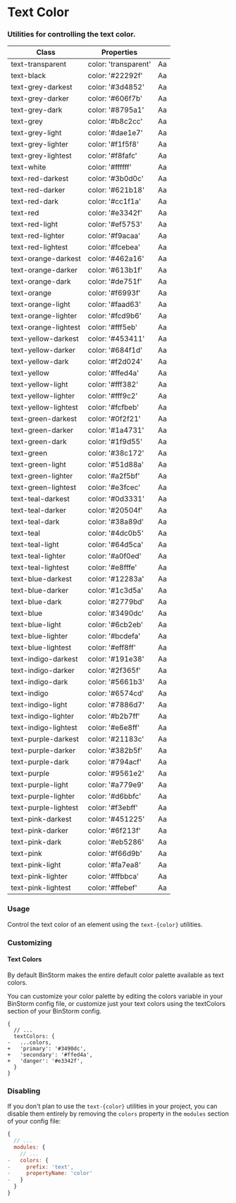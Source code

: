 # Text Color
### Utilities for controlling the text color.

<div class="table-container">

|Class|Properties||
|-|-|-|
|text-transparent| color: 'transparent' | <span class="text-transparent">Aa</span>
|text-black| color: '#22292f' | <span class="text-black">Aa</span>
|text-grey-darkest| color: '#3d4852' | <span class="text-grey-darkest">Aa</span>
|text-grey-darker| color: '#606f7b' | <span class="text-grey-darker">Aa</span>
|text-grey-dark| color: '#8795a1' | <span class="text-grey-dark">Aa</span>
|text-grey| color: '#b8c2cc' | <span class="text-grey">Aa</span>
|text-grey-light| color: '#dae1e7' | <span class="text-grey-light">Aa</span>
|text-grey-lighter| color: '#f1f5f8' | <span class="text-grey-lighter">Aa</span>
|text-grey-lightest| color: '#f8fafc' | <span class="text-grey-lightest">Aa</span>
|text-white| color: '#ffffff' | <span class="text-white">Aa</span>
|text-red-darkest| color: '#3b0d0c' | <span class="text-red-darkest">Aa</span>
|text-red-darker| color: '#621b18' | <span class="text-red-darker">Aa</span>
|text-red-dark| color: '#cc1f1a' | <span class="text-red-dark">Aa</span>
|text-red| color: '#e3342f' | <span class="text-red">Aa</span>
|text-red-light| color: '#ef5753' | <span class="text-red-light">Aa</span>
|text-red-lighter| color: '#f9acaa' | <span class="text-red-lighter">Aa</span>
|text-red-lightest| color: '#fcebea' | <span class="text-red-lightest">Aa</span>
|text-orange-darkest| color: '#462a16' | <span class="text-orange-darkest">Aa</span>
|text-orange-darker| color: '#613b1f' | <span class="text-orange-darker">Aa</span>
|text-orange-dark| color: '#de751f' | <span class="text-orange-dark">Aa</span>
|text-orange| color: '#f6993f' | <span class="text-orange">Aa</span>
|text-orange-light| color: '#faad63' | <span class="text-orange-light">Aa</span>
|text-orange-lighter| color: '#fcd9b6' | <span class="text-orange-lighter">Aa</span>
|text-orange-lightest| color: '#fff5eb' | <span class="text-orange-lightest">Aa</span>
|text-yellow-darkest| color: '#453411' | <span class="text-yellow-darkest">Aa</span>
|text-yellow-darker| color: '#684f1d' | <span class="text-yellow-darker">Aa</span>
|text-yellow-dark| color: '#f2d024' | <span class="text-yellow-dark">Aa</span>
|text-yellow| color: '#ffed4a' | <span class="text-yellow">Aa</span>
|text-yellow-light| color: '#fff382' | <span class="text-yellow-light">Aa</span>
|text-yellow-lighter| color: '#fff9c2' | <span class="text-yellow-lighter">Aa</span>
|text-yellow-lightest| color: '#fcfbeb' | <span class="text-yellow-lightest">Aa</span>
|text-green-darkest| color: '#0f2f21' | <span class="text-green-darkest">Aa</span>
|text-green-darker| color: '#1a4731' | <span class="text-green-darker">Aa</span>
|text-green-dark| color: '#1f9d55' | <span class="text-green-dark">Aa</span>
|text-green| color: '#38c172' | <span class="text-green">Aa</span>
|text-green-light| color: '#51d88a' | <span class="text-green-light">Aa</span>
|text-green-lighter| color: '#a2f5bf' | <span class="text-green-lighter">Aa</span>
|text-green-lightest| color: '#e3fcec' | <span class="text-green-lightest">Aa</span>
|text-teal-darkest| color: '#0d3331' | <span class="text-teal-darkest">Aa</span>
|text-teal-darker| color: '#20504f' | <span class="text-teal-darker">Aa</span>
|text-teal-dark| color: '#38a89d' | <span class="text-teal-dark">Aa</span>
|text-teal| color: '#4dc0b5' | <span class="text-teal">Aa</span>
|text-teal-light| color: '#64d5ca' | <span class="text-teal-light">Aa</span>
|text-teal-lighter| color: '#a0f0ed' | <span class="text-teal-lighter">Aa</span>
|text-teal-lightest| color: '#e8fffe' | <span class="text-teal-lightest">Aa</span>
|text-blue-darkest| color: '#12283a' | <span class="text-blue-darkest">Aa</span>
|text-blue-darker| color: '#1c3d5a' | <span class="text-blue-darker">Aa</span>
|text-blue-dark| color: '#2779bd' | <span class="text-blue-dark">Aa</span>
|text-blue| color: '#3490dc' | <span class="text-blue">Aa</span>
|text-blue-light| color: '#6cb2eb' | <span class="text-blue-light">Aa</span>
|text-blue-lighter| color: '#bcdefa' | <span class="text-blue-lighter">Aa</span>
|text-blue-lightest| color: '#eff8ff' | <span class="text-blue-lightest">Aa</span>
|text-indigo-darkest| color: '#191e38' | <span class="text-indigo-darkest">Aa</span>
|text-indigo-darker| color: '#2f365f' | <span class="text-indigo-darker">Aa</span>
|text-indigo-dark| color: '#5661b3' | <span class="text-indigo-dark">Aa</span>
|text-indigo| color: '#6574cd' | <span class="text-indigo">Aa</span>
|text-indigo-light| color: '#7886d7' | <span class="text-indigo-light">Aa</span>
|text-indigo-lighter| color: '#b2b7ff' | <span class="text-indigo-lighter">Aa</span>
|text-indigo-lightest| color: '#e6e8ff' | <span class="text-indigo-lightest">Aa</span>
|text-purple-darkest| color: '#21183c' | <span class="text-purple-darkest">Aa</span>
|text-purple-darker| color: '#382b5f' | <span class="text-purple-darker">Aa</span>
|text-purple-dark| color: '#794acf' | <span class="text-purple-dark">Aa</span>
|text-purple| color: '#9561e2' | <span class="text-purple">Aa</span>
|text-purple-light| color: '#a779e9' | <span class="text-purple-light">Aa</span>
|text-purple-lighter| color: '#d6bbfc' | <span class="text-purple-lighter">Aa</span>
|text-purple-lightest| color: '#f3ebff' | <span class="text-purple-lightest">Aa</span>
|text-pink-darkest| color: '#451225' | <span class="text-pink-darkest">Aa</span>
|text-pink-darker| color: '#6f213f' | <span class="text-pink-darker">Aa</span>
|text-pink-dark| color: '#eb5286' | <span class="text-pink-dark">Aa</span>
|text-pink| color: '#f66d9b' | <span class="text-pink">Aa</span>
|text-pink-light| color: '#fa7ea8' | <span class="text-pink-light">Aa</span>
|text-pink-lighter| color: '#ffbbca' | <span class="text-pink-lighter">Aa</span>
|text-pink-lightest| color: '#ffebef' | <span class="text-pink-lightest">Aa</span>

</div>

### Usage
Control the text color of an element using the `text-{color}` utilities.

<snack-preview snack-name="text-color" />

### Customizing
#### Text Colors
By default BinStorm makes the entire default color palette available as text colors.

You can customize your color palette by editing the colors variable in your BinStorm config file, or customize just your text colors using the textColors section of your BinStorm config.
``` js{5,6,7}
{
  // ...
  textColors: {
-   ...colors,
+   'primary': '#3490dc',
+   'secondary': '#ffed4a',
+   'danger': '#e3342f',
  }
}
```

### Disabling
If you don't plan to use the `text-{color}` utilities in your project, you can disable them entirely by removing the `colors` property in the `modules` section of your config file:

```js
{
  // ...
  modules: {
    // ...
-   colors: {
-     prefix: 'text',
-     propertyName: 'color'
-   }
  }
}
```